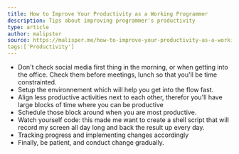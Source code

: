```yaml
---
title: How to Improve Your Productivity as a Working Programmer
description: Tips about improving programmer's productivity
type: article
author: malipster
source: https://malisper.me/how-to-improve-your-productivity-as-a-working-programmer/
tags:['Productivity']
---
```

- Don't check social media first thing in the morning, or when getting into the office. Check them before meetings, lunch so that you'll be time constrainted.
- Setup the environnement which will help you get into the flow fast.
- Align less productive activities next to each other, therefor you'll have large blocks of time where you can be productive
- Schedule those block around when you are most productive.
- Watch yourself code: this made me want to create a shell script that will record my screen all day long and back the result up every day.
- Tracking progress and implementing changes accordingly
- Finally, be patient, and conduct change gradually.
